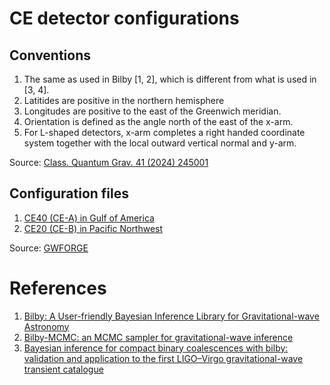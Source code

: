 # CE detector configurations


## Conventions

1. The same as used in Bilby [1, 2], which is different from what is used in [3, 4].
1. Latitides are positive in the northern hemisphere
1. Longitudes are positive to the east of the Greenwich meridian.
1. Orientation is defined as the angle north of the east of the x-arm.
1. For L-shaped detectors, x-arm completes a right handed coordinate system together with the local outward vertical normal and y-arm.

Source: [Class. Quantum Grav. 41 (2024) 245001](https://iopscience.iop.org/article/10.1088/1361-6382/ad7b99/pdf)

## Configuration files
1. [CE40 (CE-A) in Gulf of America](detector_configurations/bilby/CE40.ifo)
1. [CE20 (CE-B) in Pacific Northwest](detector_configurations/bilby/CE20.ifo)

Source: [GWFORGE](https://github.com/koustavchandra/gwforge/tree/587b0db7bf1a37d0f1f96e7c4700ac74455efbc3/GWForge/ifo/ifos)


# References 

1. [Bilby: A User-friendly Bayesian Inference Library for Gravitational-wave Astronomy](https://iopscience.iop.org/article/10.3847/1538-4365/ab06fc)
2. [Bilby-MCMC: an MCMC sampler for gravitational-wave inference](https://academic.oup.com/mnras/article/507/2/2037/6342127)
3. [Bayesian inference for compact binary coalescences with bilby: validation and application to the first LIGO–Virgo gravitational-wave transient catalogue](https://academic.oup.com/mnras/article/499/3/3295/5909620)



